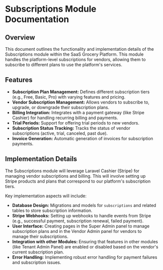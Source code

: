 # Subscriptions Module Documentation

## Overview

This document outlines the functionality and implementation details of the Subscriptions module within the SaaS Grocery Platform. This module handles the platform-level subscriptions for vendors, allowing them to subscribe to different plans to use the platform's services.

## Features

*   **Subscription Plan Management:** Defines different subscription tiers (e.g., Free, Basic, Pro) with varying features and pricing.
*   **Vendor Subscription Management:** Allows vendors to subscribe to, upgrade, or downgrade their subscription plans.
*   **Billing Integration:** Integrates with a payment gateway (like Stripe Cashier) for handling recurring billing and payments.
*   **Trial Periods:** Support for offering trial periods to new vendors.
*   **Subscription Status Tracking:** Tracks the status of vendor subscriptions (active, trial, canceled, past due).
*   **Invoice Generation:** Automatic generation of invoices for subscription payments.

## Implementation Details

The Subscriptions module will leverage Laravel Cashier (Stripe) for managing vendor subscriptions and billing. This will involve setting up Stripe products and plans that correspond to our platform's subscription tiers.

Key implementation aspects will include:

*   **Database Design:** Migrations and models for `subscriptions` and related tables to store subscription information.
*   **Stripe Webhooks:** Setting up webhooks to handle events from Stripe (e.g., successful payment, subscription renewal, failed payment).
*   **User Interface:** Creating pages in the Super Admin panel to manage subscription plans and in the Vendor Admin panel for vendors to manage their subscriptions.
*   **Integration with other Modules:** Ensuring that features in other modules (like Tenant Admin Panel) are enabled or disabled based on the vendor's current subscription plan.
*   **Error Handling:** Implementing robust error handling for payment failures and subscription issues.